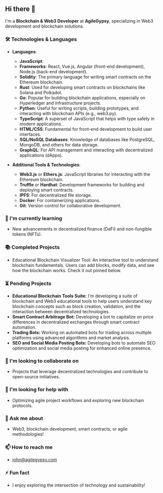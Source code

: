 ## Hi there 👋

I'm a **Blockchain & Web3 Developer** at **AgileGypsy**, specializing in Web3 development and blockchain solutions.

### 🛠️ Technologies & Languages
- **Languages**: 
  - **JavaScript**: 
  - **Frameworks**: React, Vue.js, Angular (front-end development), Node.js (back-end development).
  - **Solidity**: The primary language for writing smart contracts on the Ethereum blockchain.
  - **Rust**: Used for developing smart contracts on blockchains like Solana and Polkadot.
  - **Go**: Popular for building blockchain applications, especially on Hyperledger and infrastructure projects.
  - **Python**: Useful for writing scripts, building prototypes, and interacting with blockchain APIs (e.g., web3.py).
  - **TypeScript**: A superset of JavaScript that helps with type safety in modern applications.
  - **HTML/CSS**: Fundamental for front-end development to build user interfaces.
  - **SQL/NoSQL Databases**: Knowledge of databases like PostgreSQL, MongoDB, and others for data storage.
  - **GraphQL**: For API management and interacting with decentralized applications (dApps).

- **Additional Tools & Technologies**: 
  - **Web3.js** or **Ethers.js**: JavaScript libraries for interacting with the Ethereum blockchain.
  - **Truffle** or **Hardhat**: Development frameworks for building and deploying smart contracts.
  - **IPFS**: For decentralized file storage.
  - **Docker**: For containerizing applications.
  - **Git**: Version control for collaborative development.

### 🌱 I'm currently learning
- New advancements in decentralized finance (DeFi) and non-fungible tokens (NFTs).

### 📚 Completed Projects
- Educational Blockchain Visualizer Tool: An interactive tool to understand blockchain fundamentals. Users can add blocks, modify data, and see how the blockchain works. Check it out pinned below.

### ⏳ Pending Projects
- **Educational Blockchain Tools Suite:** I'm developing a suite of blockchain and Web3 educational tools to help users understand key blockchain concepts such as block creation, validation, and the interaction between decentralized technologies.
- **Smart Contract Arbitrage Bot:** Developing a bot to capitalize on price differences in decentralized exchanges through smart contract automation.
- **Trading Bots:** Working on automated bots for trading across multiple platforms using advanced algorithms and market analysis.
- **SEO and Social Media Posting Bots:** Developing bots to automate SEO optimization and social media posting for enhanced online presence.

### 👯 I'm looking to collaborate on
- Projects that leverage decentralized technologies and contribute to open-source initiatives.

### 🤔 I'm looking for help with
- Optimizing agile project workflows and exploring new blockchain protocols.

### 💬 Ask me about
- Web3, blockchain development, smart contracts, or agile methodologies!

### 📫 How to reach me
- [john@agilegypsy.com](mailto:john@agilegypsy.com)

### ⚡ Fun fact
- I enjoy exploring the intersection of technology and sustainability!
